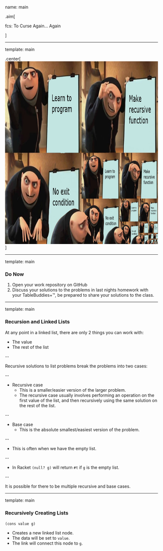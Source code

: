 name: main

.aim[<div>
fcs: To Curse Again... Again
</div>]


---
template: main

.center[<img src="img/19_recursion.jpeg" height="600px">]

---
template: main

### Do Now
1. Open your work repository on GitHub
2. Discuss your solutions to the problems in last nights homework with your TableBuddies+™, be prepared to share your solutions to the class.

---
template: main

### Recursion and Linked Lists

At any point in a linked list, there are only 2 things you can work with:
- The value
- The rest of the list

--

Recursive solutions to list problems break the problems into two cases:

--
- Recursive case
  - This is a smaller/easier version of the larger problem.
  - The recursive case usually involves performing an operation on the first value of the list, and then recursively using the same solution on the rest of the list.

--
- Base case
  - This is the absolute smallest/easiest version of the problem.

--
  - This is often when we have the empty list.

--
  - In Racket `(null? g)` will return `#t` if `g` is the empty list.

--

It is possible for there to be multiple recursive and base cases.

---
template: main

### Recursively Creating Lists

`(cons value g)`
- Creates a new linked list node.
- The data will be set to `value`.
- The link will connect this node to `g`.
